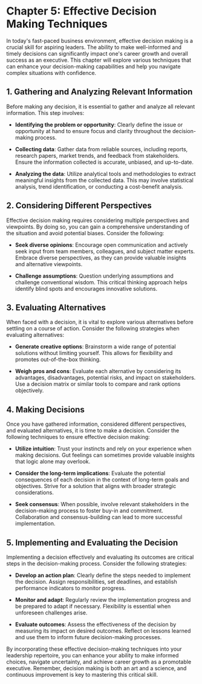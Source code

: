 Chapter 5: Effective Decision Making Techniques
===============================================

In today's fast-paced business environment, effective decision making is a crucial skill for aspiring leaders. The ability to make well-informed and timely decisions can significantly impact one's career growth and overall success as an executive. This chapter will explore various techniques that can enhance your decision-making capabilities and help you navigate complex situations with confidence.

1\. Gathering and Analyzing Relevant Information
-----------------------------------------------

Before making any decision, it is essential to gather and analyze all relevant information. This step involves:

* **Identifying the problem or opportunity**: Clearly define the issue or opportunity at hand to ensure focus and clarity throughout the decision-making process.

* **Collecting data**: Gather data from reliable sources, including reports, research papers, market trends, and feedback from stakeholders. Ensure the information collected is accurate, unbiased, and up-to-date.

* **Analyzing the data**: Utilize analytical tools and methodologies to extract meaningful insights from the collected data. This may involve statistical analysis, trend identification, or conducting a cost-benefit analysis.

2\. Considering Different Perspectives
-------------------------------------

Effective decision making requires considering multiple perspectives and viewpoints. By doing so, you can gain a comprehensive understanding of the situation and avoid potential biases. Consider the following:

* **Seek diverse opinions**: Encourage open communication and actively seek input from team members, colleagues, and subject matter experts. Embrace diverse perspectives, as they can provide valuable insights and alternative viewpoints.

* **Challenge assumptions**: Question underlying assumptions and challenge conventional wisdom. This critical thinking approach helps identify blind spots and encourages innovative solutions.

3\. Evaluating Alternatives
--------------------------

When faced with a decision, it is vital to explore various alternatives before settling on a course of action. Consider the following strategies when evaluating alternatives:

* **Generate creative options**: Brainstorm a wide range of potential solutions without limiting yourself. This allows for flexibility and promotes out-of-the-box thinking.

* **Weigh pros and cons**: Evaluate each alternative by considering its advantages, disadvantages, potential risks, and impact on stakeholders. Use a decision matrix or similar tools to compare and rank options objectively.

4\. Making Decisions
-------------------

Once you have gathered information, considered different perspectives, and evaluated alternatives, it is time to make a decision. Consider the following techniques to ensure effective decision making:

* **Utilize intuition**: Trust your instincts and rely on your experience when making decisions. Gut feelings can sometimes provide valuable insights that logic alone may overlook.

* **Consider the long-term implications**: Evaluate the potential consequences of each decision in the context of long-term goals and objectives. Strive for a solution that aligns with broader strategic considerations.

* **Seek consensus**: When possible, involve relevant stakeholders in the decision-making process to foster buy-in and commitment. Collaboration and consensus-building can lead to more successful implementation.

5\. Implementing and Evaluating the Decision
-------------------------------------------

Implementing a decision effectively and evaluating its outcomes are critical steps in the decision-making process. Consider the following strategies:

* **Develop an action plan**: Clearly define the steps needed to implement the decision. Assign responsibilities, set deadlines, and establish performance indicators to monitor progress.

* **Monitor and adapt**: Regularly review the implementation progress and be prepared to adapt if necessary. Flexibility is essential when unforeseen challenges arise.

* **Evaluate outcomes**: Assess the effectiveness of the decision by measuring its impact on desired outcomes. Reflect on lessons learned and use them to inform future decision-making processes.

By incorporating these effective decision-making techniques into your leadership repertoire, you can enhance your ability to make informed choices, navigate uncertainty, and achieve career growth as a promotable executive. Remember, decision making is both an art and a science, and continuous improvement is key to mastering this critical skill.
